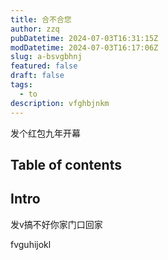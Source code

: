 ```yaml
---
title: 合不合您
author: zzq
pubDatetime: 2024-07-03T16:31:15Z
modDatetime: 2024-07-03T16:17:06Z
slug: a-bsvgbhnj
featured: false
draft: false
tags:
  - to
description: vfghbjnkm
---
```


发个红包九年开幕

## Table of contents

## Intro

发v搞不好你家门口回家

fvguhijokl
